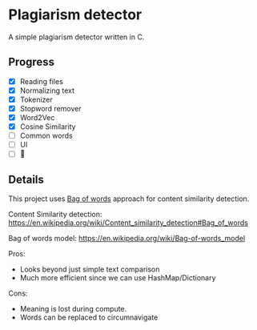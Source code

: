 # Plagiarism detector
A simple plagiarism detector written in C.


## Progress
- [x] Reading files
- [x] Normalizing text
- [x] Tokenizer
- [x] Stopword remover
- [x] Word2Vec
- [x] Cosine Similarity
- [ ] Common words
- [ ] UI
- [ ] :tada:

## Details
This project uses [Bag of words](https://en.wikipedia.org/wiki/Content_similarity_detection#Bag_of_words) approach for content similarity detection. 

Content Similarity detection: https://en.wikipedia.org/wiki/Content_similarity_detection#Bag_of_words

Bag of words model: https://en.wikipedia.org/wiki/Bag-of-words_model

Pros: 
- Looks beyond just simple text comparison
- Much more efficient since we can use HashMap/Dictionary 

Cons: 
- Meaning is lost during compute. 
- Words can be replaced to circumnavigate